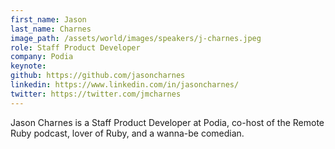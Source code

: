 ```yaml
---
first_name: Jason
last_name: Charnes
image_path: /assets/world/images/speakers/j-charnes.jpeg
role: Staff Product Developer
company: Podia
keynote:
github: https://github.com/jasoncharnes
linkedin: https://www.linkedin.com/in/jasoncharnes/
twitter: https://twitter.com/jmcharnes
---
```


Jason Charnes is a Staff Product Developer at Podia, co-host of the Remote Ruby podcast, lover of Ruby, and a wanna-be comedian.
